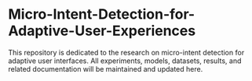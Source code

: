 # Micro-Intent-Detection-for-Adaptive-User-Experiences
This repository is dedicated to the research on micro-intent detection for adaptive user interfaces. All experiments, models, datasets, results, and related documentation will be maintained and updated here.



